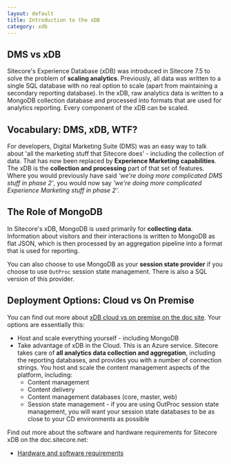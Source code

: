 ```yaml
---
layout: default
title: Introduction to the xDB
category: xdb
---
```


## DMS vs xDB

Sitecore's Experience Database (xDB) was introduced in Sitecore 7.5 to solve the problem of **scaling analytics**. Previously, all data was written to a single SQL database with no real option to scale (apart from maintaining a secondary reporting database). In the xDB, raw analytics data is written to a MongoDB collection database and processed into formats that are used for analytics reporting. Every component of the xDB can be scaled.

## Vocabulary: DMS, xDB, WTF?

For developers, Digital Marketing Suite (DMS) was an easy way to talk about 'all the marketing stuff that Sitecore does' - including the collection of data. That has now been replaced by **Experience Marketing capabilities**. The xDB is the **collection and processing** part of that set of features. Where you would previously have said *'we're doing more complicated DMS stuff in phase 2'*, you would now say *'we're doing more complicated Experience Marketing stuff in phase 2'*.

## The Role of MongoDB

In Sitecore's xDB, MongoDB is used primarily for **collecting data**. Information about visitors and their interactions is written to MongoDB as flat JSON, which is then processed by an aggregation pipeline into a format that is used for reporting.

You can also choose to use MongoDB as your **session state provider** if you choose to use `OutProc` session state management. There is also a SQL version of this provider. 

## Deployment Options: Cloud vs On Premise

You can find out more about [xDB cloud vs on premise on the doc site](https://doc.sitecore.net/developers/scaling-guide/deployment-options.html). Your options are essentially this:

* Host and scale everything yourself - including MongoDB
* Take advantage of xDB in the Cloud. This is an Azure service. Sitecore takes care of **all analytics data collection and aggregation**, including the reporting databases, and provides you with a number of connection strings. You host and scale the content management aspects of the platform, including:
  * Content management
  * Content delivery
  * Content management databases (core, master, web)
  * Session state management - if you are using OutProc session state management, you will want your session state databases to be as close to your CD environments as possible
  
Find out more about the software and hardware requirements for Sitecore xDB on the doc.sitecore.net:

* [Hardware and software requirements](https://doc.sitecore.net/developers/scaling-guide/hardware-and-software.html)
